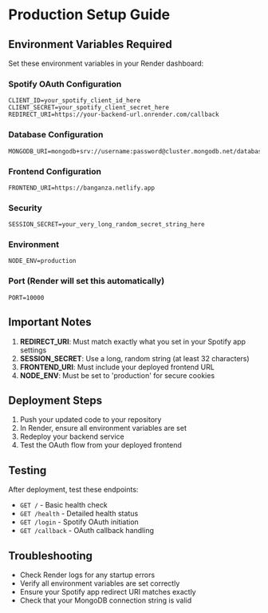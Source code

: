 # Production Setup Guide

## Environment Variables Required

Set these environment variables in your Render dashboard:

### Spotify OAuth Configuration
```
CLIENT_ID=your_spotify_client_id_here
CLIENT_SECRET=your_spotify_client_secret_here
REDIRECT_URI=https://your-backend-url.onrender.com/callback
```

### Database Configuration
```
MONGODB_URI=mongodb+srv://username:password@cluster.mongodb.net/database_name
```

### Frontend Configuration
```
FRONTEND_URI=https://banganza.netlify.app
```

### Security
```
SESSION_SECRET=your_very_long_random_secret_string_here
```

### Environment
```
NODE_ENV=production
```

### Port (Render will set this automatically)
```
PORT=10000
```

## Important Notes

1. **REDIRECT_URI**: Must match exactly what you set in your Spotify app settings
2. **SESSION_SECRET**: Use a long, random string (at least 32 characters)
3. **FRONTEND_URI**: Must include your deployed frontend URL
4. **NODE_ENV**: Must be set to 'production' for secure cookies

## Deployment Steps

1. Push your updated code to your repository
2. In Render, ensure all environment variables are set
3. Redeploy your backend service
4. Test the OAuth flow from your deployed frontend

## Testing

After deployment, test these endpoints:
- `GET /` - Basic health check
- `GET /health` - Detailed health status
- `GET /login` - Spotify OAuth initiation
- `GET /callback` - OAuth callback handling

## Troubleshooting

- Check Render logs for any startup errors
- Verify all environment variables are set correctly
- Ensure your Spotify app redirect URI matches exactly
- Check that your MongoDB connection string is valid 